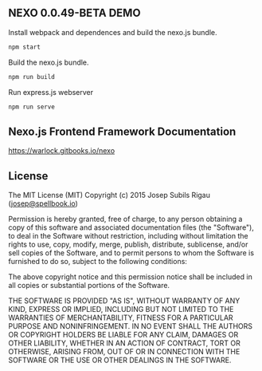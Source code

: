## NEXO 0.0.49-BETA DEMO

Install webpack and dependences and build the nexo.js bundle.
```sh
npm start
```

Build the nexo.js bundle.
```sh
npm run build
```

Run express.js webserver
```sh
npm run serve
```
## Nexo.js Frontend Framework Documentation
https://warlock.gitbooks.io/nexo


## License
The MIT License (MIT)
Copyright (c) 2015 Josep Subils Rigau (josep@spellbook.io)

Permission is hereby granted, free of charge, to any person obtaining a copy of this software and associated documentation files (the "Software"), to deal in the Software without restriction, including without limitation the rights to use, copy, modify, merge, publish, distribute, sublicense, and/or sell copies of the Software, and to permit persons to whom the Software is furnished to do so, subject to the following conditions:

The above copyright notice and this permission notice shall be included in all copies or substantial portions of the Software.

THE SOFTWARE IS PROVIDED "AS IS", WITHOUT WARRANTY OF ANY KIND, EXPRESS OR IMPLIED, INCLUDING BUT NOT LIMITED TO THE WARRANTIES OF MERCHANTABILITY, FITNESS FOR A PARTICULAR PURPOSE AND NONINFRINGEMENT. IN NO EVENT SHALL THE AUTHORS OR COPYRIGHT HOLDERS BE LIABLE FOR ANY CLAIM, DAMAGES OR OTHER LIABILITY, WHETHER IN AN ACTION OF CONTRACT, TORT OR OTHERWISE, ARISING FROM, OUT OF OR IN CONNECTION WITH THE SOFTWARE OR THE USE OR OTHER DEALINGS IN THE SOFTWARE.